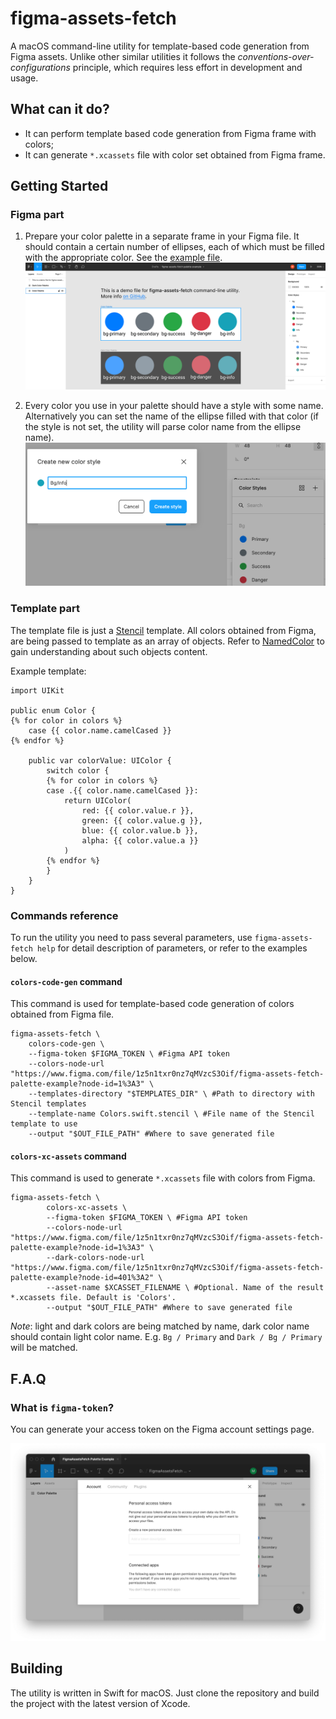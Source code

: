 # figma-assets-fetch

A macOS command-line utility for template-based code generation from Figma assets. Unlike other similar utilities it follows the *conventions-over-configurations* principle, which requires less effort in development and usage.

## What can it do?

- It can perform template based code generation from Figma frame with colors;
- It can generate `*.xcassets` file with color set obtained from Figma frame.

## Getting Started

### Figma part
1. Prepare your color palette in a separate frame in your Figma file. It should contain a certain number of ellipses, each of which must be filled with the appropriate color. See the [example file](https://www.figma.com/file/1z5n1txr0nz7qMVzcS3Oif/figma-assets-fetch-palette-example?node-id=0%3A1).
![Figma palette example](img/figma-palette-example.png)

1. Every color you use in your palette should have a style with some name. Alternatively you can set the name of the ellipse filled with that color (if the style is not set, the utility will parse color name from the ellipse name).
![Creating style name in Figma](img/creating-style-name-in-figma.png)

### Template part
The template file is just a [Stencil](https://github.com/stencilproject/Stencil) template. All colors obtained from Figma, are being passed to template as an array of objects. Refer to [NamedColor](https://github.com/movch/figma-asset-fetch/blob/main/FigmaAssetsFetch/Domain/Entities/NamedColor.swift) to gain understanding about such objects content.

Example template:

    import UIKit

    public enum Color {
    {% for color in colors %}
        case {{ color.name.camelCased }}
    {% endfor %}

        public var colorValue: UIColor {
            switch color {
            {% for color in colors %}
            case .{{ color.name.camelCased }}:
                return UIColor(
                    red: {{ color.value.r }},
                    green: {{ color.value.g }},
                    blue: {{ color.value.b }},
                    alpha: {{ color.value.a }}
                )
            {% endfor %}
            }
        }
    }

### Commands reference
To run the utility you need to pass several parameters, use `figma-assets-fetch help` for detail description of parameters, or refer to the examples below.

#### `colors-code-gen` command
This command is used for template-based code generation of colors obtained from Figma file.

    figma-assets-fetch \
        colors-code-gen \
        --figma-token $FIGMA_TOKEN \ #Figma API token
        --colors-node-url "https://www.figma.com/file/1z5n1txr0nz7qMVzcS3Oif/figma-assets-fetch-palette-example?node-id=1%3A3" \
        --templates-directory "$TEMPLATES_DIR" \ #Path to directory with Stencil templates
        --template-name Colors.swift.stencil \ #File name of the Stencil template to use
        --output "$OUT_FILE_PATH" #Where to save generated file

#### `colors-xc-assets` command
This command is used to generate `*.xcassets` file with colors from Figma.

    figma-assets-fetch \
            colors-xc-assets \
            --figma-token $FIGMA_TOKEN \ #Figma API token
            --colors-node-url "https://www.figma.com/file/1z5n1txr0nz7qMVzcS3Oif/figma-assets-fetch-palette-example?node-id=1%3A3" \
            --dark-colors-node-url "https://www.figma.com/file/1z5n1txr0nz7qMVzcS3Oif/figma-assets-fetch-palette-example?node-id=401%3A2" \
            --asset-name $XCASSET_FILENAME \ #Optional. Name of the result *.xcassets file. Default is 'Colors'.
            --output "$OUT_FILE_PATH" #Where to save generated file

*Note*: light and dark colors are being matched by name, dark color name should contain light color name. E.g. `Bg / Primary` and `Dark / Bg / Primary` will be matched.

## F.A.Q

### What is `figma-token`?
You can generate your access token on the Figma account settings page.

![](img/figma-personal-access-token.png)

## Building
The utility is written in Swift for macOS. Just clone the repository and build the project with the latest version of Xcode.
